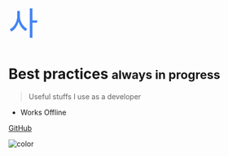 <h1 style="font-size: 63px;font-weight: 500;" class="logo"><span style="color:#4285f4;">사</span></h1>

# Best practices <small>always in progress</small>

> Useful stuffs I use as a developer

- Works Offline

[GitHub](https://github.com/muceres/docs)

<!-- background color -->

![color](#b8cbe7)
